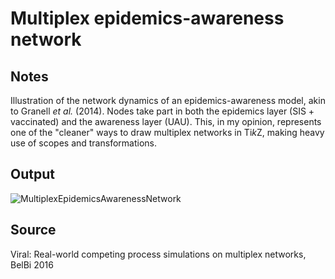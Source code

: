 # Multiplex epidemics-awareness network

## Notes

Illustration of the network dynamics of an epidemics-awareness model, akin to Granell *et al.* (2014). Nodes take part in both the epidemics layer (SIS + vaccinated) and the awareness layer (UAU). This, in my opinion, represents one of the "cleaner" ways to draw multiplex networks in Ti*k*Z, making heavy use of scopes and transformations.

## Output

![MultiplexEpidemicsAwarenessNetwork](https://www.dropbox.com/s/78z377zu0ohfgj2/multiplex_epidemics-awareness_network.png?raw=1)

## Source

Viral: Real-world competing process simulations on multiplex networks, BelBi 2016